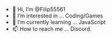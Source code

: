 - 👋 Hi, I’m @Filip55561
- 👀 I’m interested in ... Coding/Games
- 🌱 I’m currently learning ... JavaScript
- 📫 How to reach me ... Discord.
